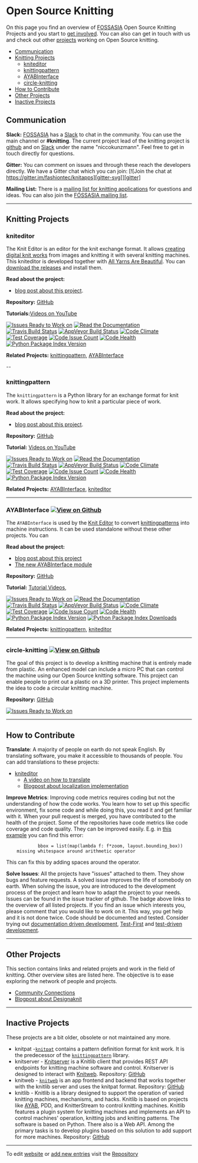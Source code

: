 Open Source Knitting
=================

On this page you find an overview of [FOSSASIA][fossasia] Open Source Knitting Projects and you start to [get involved][how-to-contribute]. You can also can get in touch with us and check out other [projects][other-projects] working on Open Source knitting.

- [Communication](#communication)
- [Knitting Projects][project-list]
  - [kniteditor][kniteditor]
  - [knittingpattern][knittingpattern]
  - [AYABInterface][AYABInterface]
  - [circle-knitting][circle-knitting]
- [How to Contribute][how-to-contribute]
- [Other Projects][other-projects]
- [Inactive Projects][inactive-projects]

Communication
-------------------------

**Slack:** [FOSSASIA][fossasia] has a [Slack][slack] to chat in the community. You can use the main channel or **#knitting**. The current project lead of the knitting project is [github][github-niccokunzmann] and on [Slack][slack] under the name "niccokunzmann". Feel free to get in touch directly for questions.

**Gitter:** You can comment on issues and through these reach the developers directly. We have a Gitter chat which you can join: [![Join the chat at https://gitter.im/fashiontec/knitapps][gitter-svg]][gitter]

**Mailing List:** There is a [mailing list for knitting applications][mailing-list] for questions and ideas. You can also join the [FOSSASIA mailing list][fossasia-mailing-list].

---

Knitting Projects
-------------------------

### kniteditor

The Knit Editor is an editor for the knit exchange format. It allows [creating digital knit works][knittingpattern] from images and knitting it with several knitting machines. This kniteditor is developed together with [All Yarns Are Beautiful][ayab]. You can [download the releases][kniteditor-releases] and install them.

**Read about the project:**

- [blog post about this project][kniteditor-blog-overview].

**Repository:** [GitHub][kniteditor-repo]

**Tutorials:**[Videos on YouTube][tutorial-videos]

[![Issues Ready to Work on][kniteditor-waffle-badge]][kniteditor-waffle]
[![Read the Documentation][kniteditor-rtd-badge]][kniteditor-rtd]
[![Travis Build Status][kniteditor-travis-badge]][kniteditor-travis]
[![AppVeyor Build Status][kniteditor-appveyor-badge]][kniteditor-appveyor]
[![Code Climate][kniteditor-codeclimate-badge]][kniteditor-codeclimate]
[![Test Coverage][kniteditor-test-coverage-badge]][kniteditor-test-coverage]
[![Code Issue Count][kniteditor-issue-count-badge]][kniteditor-issue-count]
[![Code Health][kniteditor-landscape-badge]][kniteditor-landscape]
[![Python Package Index Version][kniteditor-pypi-badge]][kniteditor-pypi]

**Related Projects:** [knittingpattern][knittingpattern], [AYABInterface][AYABInterface]

--

### knittingpattern

The `knittingpattern` is a Python library for an exchange format for knit work. It allows specifying how to knit a particular piece of work.

**Read about the project:**

- [blog post about this project][knittingpattern-blog-conversion].

**Repository:** [GitHub][knittingpattern-repo]

**Tutorial:** [Videos on YouTube][tutorial-videos]

[![Issues Ready to Work on][knittingpattern-waffle-badge]][knittingpattern-waffle]
[![Read the Documentation][knittingpattern-rtd-badge]][knittingpattern-rtd]
[![Travis Build Status][knittingpattern-travis-badge]][knittingpattern-travis]
[![AppVeyor Build Status][knittingpattern-appveyor-badge]][knittingpattern-appveyor]
[![Code Climate][knittingpattern-codeclimate-badge]][knittingpattern-codeclimate]
[![Test Coverage][knittingpattern-test-coverage-badge]][knittingpattern-test-coverage]
[![Code Issue Count][knittingpattern-issue-count-badge]][knittingpattern-issue-count]
[![Code Health][knittingpattern-landscape-badge]][knittingpattern-landscape]
[![Python Package Index Version][knittingpattern-pypi-badge]][knittingpattern-pypi]

**Related Projects:** [AYABInterface][AYABInterface], [kniteditor][kniteditor]

---

### AYABInterface [![View on Github][github-logo]][AYABInterface-repo]

The `AYABInterface` is used by the [Knit Editor][kniteditor] to convert [knittingpatterns][knittingpattern] into machine instructions. It can be used standalone without these other projects. You can

**Read about the project:**

- [blog post about this project][AYABInterface-blog]
- [The new AYABInterface module][AYABInterface-blog-new-module]

**Repository:** [GitHub][AYABInterface-repo]

**Tutorial:** [Tutorial Videos][tutorial-videos],

[![Issues Ready to Work on][AYABInterface-waffle-badge]][AYABInterface-waffle]
[![Read the Documentation][AYABInterface-rtd-badge]][AYABInterface-rtd]
[![Travis Build Status][AYABInterface-travis-badge]][AYABInterface-travis]
[![AppVeyor Build Status][AYABInterface-appveyor-badge]][AYABInterface-appveyor]
[![Code Climate][AYABInterface-codeclimate-badge]][AYABInterface-codeclimate]
[![Test Coverage][AYABInterface-test-coverage-badge]][AYABInterface-test-coverage]
[![Code Issue Count][AYABInterface-issue-count-badge]][AYABInterface-issue-count]
[![Code Health][AYABInterface-landscape-badge]][AYABInterface-landscape]
[![Python Package Index Version][AYABInterface-pypi-badge]][AYABInterface-pypi]
[![Python Package Index Downloads][AYABInterface-pypi-downloads-badge]][AYABInterface-pypi-downloads]

**Related Projects:** [knittingpattern][knittingpattern], [kniteditor][kniteditor]

---

### circle-knitting [![View on Github][github-logo]][circle-knitting-repo]

The goal of this project is to develop a knitting machine that is entirely made from plastic. An enhanced model can include a micro PC that can control the machine using our Open Source knitting software. This project can enable people to print out a plastic on a 3D printer. This project implements the idea to code a circular knitting machine. 

**Repository:** [GitHub][circle-knitting-repo]

[![Issues Ready to Work on][circle-knitting-waffle-badge]][circle-knitting-waffle]

---

How to Contribute
-----------------

**Translate**: A majority of people on earth do not speak English. By translating software, you make it accessible to thousands of people. You can add translations to these projects:
- [kniteditor][kniteditor]
  - [A video on how to translate][kniteditor-translate-video]
  - [Blogpost about localization implementation][kniteditor-blog-kivy-revelations]

**Improve Metrics**: Improving code metrics requires coding but not the understanding of how the code works. You learn how to set up this specific environment, fix some code and while doing this, you read it and get familiar with it. When your pull request is merged, you have contributed to the health of the project. Some of the repositories have code metrics like code coverage and code quality. They can be improved easily. E.g. in [this example][improve-metrics-example] you can find this error:

     	        bbox = list(map(lambda f: f*zoom, layout.bounding_box))
	    missing whitespace around arithmetic operator

This can fix this by adding spaces around the operator. 

**Solve Issues**: All the projects have "issues" attached to them. They show bugs and feature requests. A solved issue improves the life of somebody on earth. When solving the issue, you are introduced to the development process of the project and learn how to adapt the project to your needs. Issues can be found in the issue tracker of github. The badge above links to the overview of all listed projects. If you find an issue which interests you, please comment that you would like to work on it. This way, you get help and it is not done twice. Code should be documented and tested. Consider trying out [documentation driven development][ddd], [Test-First][test-first] and [test-driven development][tdd].


---

Other Projects
------------

This section contains links and related projets and work in the field of knitting. Other overview sites are listed here. The objective is to ease exploring the network of people and projects.

- [Community Connections](https://github.com/AllYarnsAreBeautiful/ayab-desktop/wiki/Community-Connections)
- [Blogpost about Designaknit](http://blog.fossasia.org/designaknit/)


---


Inactive Projects
-----------------

These projects are a bit older, obsolete or not maintained any more.

* knitpat -[`knitpat`](https://github.com/fossasia/knitpat) contains a pattern definition format for knit work. It is the predecessor of the [`knittingpattern`][knittingpattern] library.
* knitserver - [Knitserver](https://github.com/fossasia/knitserver) is a Knitlib client that provides REST API endpoints for knitting machine software and control. Knitserver is designed to interact with [Knitweb][knitweb]. Repository: [GitHub][knitserver-repo]
* knitweb - [`knitweb`][knitweb-repo] is an app frontend and backend that works together with the knitlib server and uses the knitpat format. Repository: [GitHub][knitweb-repo]
* knitlib - Knitlib is a library designed to support the operation of varied knitting machines, mechanisms, and hacks. Knitlib is based on projects like [AYAB][ayab], PDD, and KnitterStream to control knitting machines. Knitlib features a plugin system for knitting machines and implements an API to control machines' operation, knitting jobs and knitting patterns. The software is based on Python. There also is a Web API. Among the primary tasks is to develop plugins based on this solution to add support for more machines. Repository: [GitHub][knitlib-repo]

---

To edit [website][this-site] or [add new entries][knitting.fossasia.org-edit] visit the [Repository][knitting.fossasia.org-repo]



[top]: #Open-Source-Knitting-Projects
[project-list]: #knitting-projects
[inactive-projects]: #inactive-projects
[this-site]: https://knitting.fossasia.org
[ayab]: http://ayab-knitting.com/
[other-projects]: #other-projects
[fossasia]: https://fossasia.org
[mailing-list]: https://groups.google.com/forum/#!forum/knitapps
[how-to-contribute]: #how-to-contribute
[improve-metrics-example]: https://landscape.io/github/fossasia/knittingpattern/187/messages/style
[ddd]: http://niccokunzmann.github.io/blog/2016-06-10/Documentation-Driven-Development
[test-first]: http://www.extremeprogramming.org/rules/testfirst.html
[tdd]: https://en.wikipedia.org/wiki/Test-driven_development
[get-in-touch]: #get-in-touch
[links]: #links
[slack]: http://fossasia-slack.herokuapp.com/
[fossasia-mailing-list]: https://groups.google.com/forum/#!forum/fossasia
[labs]: http://labs.fossasia.org/
[tutorial-videos]: https://www.youtube.com/playlist?list=PL_bQhtrnWFA8skye4GpQ2Y8kEHxLwQKHY
[github-niccokunzmann]: https://github.com/niccokunzmann
[beginners]: #for-beginners
[git-guide]: https://rogerdudler.github.io/git-guide/index.html
[try-github]: https://try.github.io
[vcs]: https://en.wikipedia.org/wiki/Version_control
[gitter-svg]: https://badges.gitter.im/Join%20Chat.svg
[gitter]: https://gitter.im/fashiontec/knitapps?utm_source=badge&utm_medium=badge&utm_campaign=pr-badge&utm_content=badge


[kniteditor]: #kniteditor
[kniteditor-repo]: https://github.com/fossasia/kniteditor
[kniteditor-waffle]: http://waffle.io/fossasia/kniteditor
[kniteditor-waffle-badge]: https://badge.waffle.io/fossasia/kniteditor.svg?label=ready&title=Ready "Issues Ready to Work on"
[kniteditor-travis]: https://travis-ci.org/fossasia/kniteditor
[kniteditor-travis-badge]: https://travis-ci.org/fossasia/kniteditor.svg "Travis Build Status"
[kniteditor-appveyor]: https://ci.appveyor.com/project/AllYarnsAreBeautiful/kniteditor
[kniteditor-appveyor-badge]: https://ci.appveyor.com/api/projects/status/yildjtxp8an3vejx?svg=true "AppVeyor Build Status"
[kniteditor-codeclimate]: https://codeclimate.com/github/fossasia/kniteditor
[kniteditor-codeclimate-badge]: https://codeclimate.com/github/fossasia/kniteditor/badges/gpa.svg "Code Climate"
[kniteditor-test-coverage]: https://codeclimate.com/github/fossasia/kniteditor/coverage
[kniteditor-test-coverage-badge]: https://codeclimate.com/github/fossasia/kniteditor/badges/coverage.svg "Test Coverage"
[kniteditor-issue-count]: https://codeclimate.com/github/fossasia/kniteditor
[kniteditor-issue-count-badge]: https://codeclimate.com/github/fossasia/kniteditor/badges/issue_count.svg "Code Issue Count"
[kniteditor-pypi]: https://pypi.python.org/pypi/kniteditor
[kniteditor-pypi-badge]: https://badge.fury.io/py/kniteditor.svg "Python Package Index Version"
[kniteditor-pypi-downloads]: https://pypi.python.org/pypi/kniteditor#downloads
[kniteditor-pypi-downloads-badge]: https://img.shields.io/pypi/dm/kniteditor.svg "Python Package Index Downloads"
[kniteditor-rtd]: https://kniteditor.readthedocs.org
[kniteditor-rtd-badge]: https://readthedocs.org/projects/kniteditor/badge/?version=latest "Read the Documentation"
[kniteditor-landscape]: https://landscape.io/github/fossasia/kniteditor/master
[kniteditor-landscape-badge]: https://landscape.io/github/fossasia/kniteditor/master/landscape.svg?style=flat "Code Health"
[kniteditor-releases]: https://github.com/fossasia/kniteditor/releases
[kniteditor-translate-video]: https://www.youtube.com/watch?v=9M4y_dUpoeg
[kniteditor-blog-overview]: http://blog.fossasia.org/knit-editor-package-overview/
[kniteditor-blog-kivy-revelations]: http://blog.fossasia.org/awesome-kivy-revelations/



[knittingpattern]: #knittingpattern
[knittingpattern-repo]: https://github.com/fossasia/knittingpattern
[knittingpattern-waffle]: http://waffle.io/fossasia/knittingpattern
[knittingpattern-waffle-badge]: https://badge.waffle.io/fossasia/knittingpattern.svg?label=ready&title=Ready "Stories in Ready"
[knittingpattern-travis]: https://travis-ci.org/fossasia/knittingpattern
[knittingpattern-travis-badge]: https://travis-ci.org/fossasia/knittingpattern.svg "Travis Build Status"
[knittingpattern-appveyor]: https://ci.appveyor.com/project/AllYarnsAreBeautiful/knittingpattern
[knittingpattern-appveyor-badge]: https://ci.appveyor.com/api/projects/status/c1983ovsc8thlhvi?svg=true "AppVeyor Build Status"
[knittingpattern-codeclimate]: https://codeclimate.com/github/fossasia/knittingpattern
[knittingpattern-codeclimate-badge]: https://codeclimate.com/github/fossasia/knittingpattern/badges/gpa.svg "Code Climate"
[knittingpattern-test-coverage]: https://codeclimate.com/github/fossasia/knittingpattern/coverage
[knittingpattern-test-coverage-badge]: https://codeclimate.com/github/fossasia/knittingpattern/badges/coverage.svg "Test Coverage"
[knittingpattern-issue-count]: https://codeclimate.com/github/fossasia/knittingpattern
[knittingpattern-issue-count-badge]: https://codeclimate.com/github/fossasia/knittingpattern/badges/issue_count.svg "Code Issue Count"
[knittingpattern-pypi]: https://pypi.python.org/pypi/knittingpattern
[knittingpattern-pypi-badge]: https://badge.fury.io/py/knittingpattern.svg "Python Package Index Version"
[knittingpattern-pypi-downloads]: https://pypi.python.org/pypi/knittingpattern#downloads
[knittingpattern-pypi-downloads-badge]: https://img.shields.io/pypi/dm/knittingpattern.svg "Python Package Index Downloads"
[knittingpattern-rtd]: https://knittingpattern.readthedocs.org
[knittingpattern-rtd-badge]: https://readthedocs.org/projects/knittingpattern/badge/?version=latest "Read the Documentation"
[knittingpattern-landscape]: https://landscape.io/github/fossasia/knittingpattern/master
[knittingpattern-landscape-badge]: https://landscape.io/github/fossasia/knittingpattern/master/landscape.svg?style=flat "Code Health"
[knittingpattern-blog-conversion]: http://blog.fossasia.org/knitting-pattern-conversion/


[AYABInterface]: #ayabinterface-
[AYABInterface-repo]: https://github.com/fossasia/AYABInterface
[AYABInterface-waffle]: http://waffle.io/fossasia/AYABInterface
[AYABInterface-waffle-badge]: https://badge.waffle.io/fossasia/AYABInterface.svg?label=ready&title=Ready "Stories in Ready"
[AYABInterface-travis]: https://travis-ci.org/fossasia/AYABInterface
[AYABInterface-travis-badge]: https://travis-ci.org/fossasia/AYABInterface.svg "Travis Build Status"
[AYABInterface-appveyor]: https://ci.appveyor.com/project/AllYarnsAreBeautiful/AYABInterface
[AYABInterface-appveyor-badge]: https://ci.appveyor.com/api/projects/status/a6yhbt0rqvb212s7?svg=true "AppVeyor Build Status"
[AYABInterface-codeclimate]: https://codeclimate.com/github/fossasia/AYABInterface
[AYABInterface-codeclimate-badge]: https://codeclimate.com/github/fossasia/AYABInterface/badges/gpa.svg "Code Climate"
[AYABInterface-test-coverage]: https://codeclimate.com/github/fossasia/AYABInterface/coverage
[AYABInterface-test-coverage-badge]: https://codeclimate.com/github/fossasia/AYABInterface/badges/coverage.svg "Test Coverage"
[AYABInterface-issue-count]: https://codeclimate.com/github/fossasia/AYABInterface
[AYABInterface-issue-count-badge]: https://codeclimate.com/github/fossasia/AYABInterface/badges/issue_count.svg "Code Issue Count"
[AYABInterface-pypi]: https://pypi.python.org/pypi/AYABInterface
[AYABInterface-pypi-badge]: https://badge.fury.io/py/AYABInterface.svg "Python Package Index Version"
[AYABInterface-pypi-downloads]: https://pypi.python.org/pypi/AYABInterface#downloads
[AYABInterface-pypi-downloads-badge]: https://img.shields.io/pypi/dm/AYABInterface.svg "Python Package Index Downloads"
[AYABInterface-rtd]: https://AYABInterface.readthedocs.org
[AYABInterface-rtd-badge]: https://readthedocs.org/projects/AYABInterface/badge/?version=latest "Read the Documentation"
[AYABInterface-landscape]: https://landscape.io/github/fossasia/AYABInterface/master
[AYABInterface-landscape-badge]: https://landscape.io/github/fossasia/AYABInterface/master/landscape.svg?style=flat "Code Health"
[AYABInterface-blog]: http://blog.fossasia.org/ayabinterface-a-python-module-for-the-ayab-shield/
[AYABInterface-blog-new-module]: http://blog.fossasia.org/the-new-ayabinterface-module/


[knitting.fossasia.org]: #knittingfossasiaorg-
[knitting.fossasia.org-repo]: https://github.com/fossasia/knitting.fossasia.org
[knitting.fossasia.org-waffle]: http://waffle.io/fossasia/knitting.fossasia.org
[knitting.fossasia.org-waffle-badge]: https://badge.waffle.io/fossasia/knitting.fossasia.org.svg?label=ready&title=Ready "Stories in Ready"
[knitting.fossasia.org-edit]: https://github.com/fossasia/knitting.fossasia.org/edit/gh-pages/README.md
[knitting.fossasia.org-blogpost]: http://blog.fossasia.org/new-landing-page-for-fossasia-knitting-projects/


[knitweb]: #knitweb-
[knitweb-repo]: https://github.com/fossasia/knitweb
[knitweb-waffle]: http://waffle.io/fossasia/knitweb
[knitweb-waffle-badge]: https://badge.waffle.io/fossasia/knitweb.svg?label=ready&title=Ready "Stories in Ready"
[knitweb-travis]: https://travis-ci.org/fossasia/knitweb
[knitweb-travis-badge]: https://travis-ci.org/fossasia/knitweb.svg "Travis Build Status"
[knitweb-blog-functionality]: http://blog.fossasia.org/author/sameera1234/
[knitweb-blog-localization]: http://blog.fossasia.org/knitweb-localization/



[circle-knitting]: #circle-knitting-
[circle-knitting-repo]: https://github.com/fossasia/circle-knitting
[circle-knitting-waffle]: http://waffle.io/fossasia/circle-knitting
[circle-knitting-waffle-badge]: https://badge.waffle.io/fossasia/circle-knitting.svg?label=ready&title=Ready "Stories in Ready"
[circle-knitting-website]: https://fashiontec.wordpress.com/



[knitlib]: #knitlib-
[knitlib-repo]: https://github.com/fossasia/knitlib
[knitlib-waffle]: http://waffle.io/fossasia/knitlib
[knitlib-waffle-badge]: https://badge.waffle.io/fossasia/knitlib.svg?label=ready&title=Ready "Stories in Ready"
[knitlib-travis]: https://travis-ci.org/fossasia/knitlib
[knitlib-travis-badge]: https://travis-ci.org/fossasia/knitlib.svg "Travis Build Status"
[knitlib-rtd]: https://knitlib.readthedocs.org
[knitlib-rtd-badge]: https://readthedocs.org/projects/knitlib/badge/?version=latest "Read the Documentation"
[knitlib-blog-exception-handler]: http://blog.fossasia.org/exception-handler-in-knitlib/
[knitlib-blog-machine-abstraction]: http://blog.fossasia.org/knitting-machine-abstractions-for-knitlib/
[knitlib-blog-importance-testcases]: http://blog.fossasia.org/importance-of-the-test-cases-for-the-knitlib/



[knitserver]: #knitserver-
[knitserver-repo]: https://github.com/fossasia/knitserver
[knitserver-waffle]: http://waffle.io/fossasia/knitserver
[knitserver-waffle-badge]: https://badge.waffle.io/fossasia/knitserver.svg?label=ready&title=Ready "Stories in Ready"



[knitapps]: #knitapps-
[knitapps-repo]: https://github.com/fossasia/knitapps
[knitapps-waffle]: http://waffle.io/fossasia/knitapps
[knitapps-waffle-badge]: https://badge.waffle.io/fossasia/knitapps.svg?label=ready&title=Ready "Stories in Ready"



[knitpat]: #knitpat-
[knitpat-repo]: https://github.com/fossasia/knitpat
[knitpat-waffle]: http://waffle.io/fossasia/knitpat
[knitpat-waffle-badge]: https://badge.waffle.io/fossasia/knitpat.svg?label=ready&title=Ready "Stories in Ready"



[ayab-apparat]: #ayab-apparat-
[ayab-apparat-fork]: https://github.com/allyarnsarebeautiful/ayab-desktop
[ayab-apparat-repo]: https://bitbucket.org/chris007de/ayab-apparat
[ayab-apparat-waffle]: http://waffle.io/allyarnsarebeautiful/ayab-apparat
[ayab-apparat-waffle-badge]: https://badge.waffle.io/allyarnsarebeautiful/ayab-apparat.svg?label=ready&title=Ready "Stories in Ready"


[github-logo]: images/GitHub.png "View on Github"
